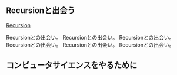 ## Recursionと出会う  

[Recursion](https://recursionist.io)

Recursionとの出会い。 Recursionとの出会い。 Recursionとの出会い。 Recursionとの出会い。 Recursionとの出会い。 Recursionとの出会い。  

## コンピュータサイエンスをやるために  